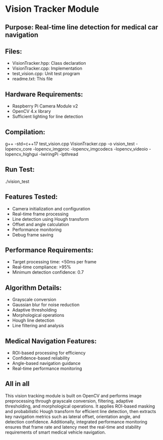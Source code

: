 # Vision Tracker Module

## Purpose: Real-time line detection for medical car navigation

## Files:
- VisionTracker.hpp: Class declaration
- VisionTracker.cpp: Implementation  
- test_vision.cpp: Unit test program
- readme.txt: This file

## Hardware Requirements:
- Raspberry Pi Camera Module v2
- OpenCV 4.x library
- Sufficient lighting for line detection

## Compilation:
g++ -std=c++17 test_vision.cpp VisionTracker.cpp -o vision_test -lopencv_core -lopencv_imgproc -lopencv_imgcodecs -lopencv_videoio -lopencv_highgui -lwiringPi -lpthread

## Run Test:
./vision_test

## Features Tested:
- Camera initialization and configuration
- Real-time frame processing
- Line detection using Hough transform
- Offset and angle calculation
- Performance monitoring
- Debug frame saving

## Performance Requirements:
- Target processing time: <50ms per frame
- Real-time compliance: >95%
- Minimum detection confidence: 0.7

## Algorithm Details:
- Grayscale conversion
- Gaussian blur for noise reduction
- Adaptive thresholding
- Morphological operations
- Hough line detection
- Line filtering and analysis

## Medical Navigation Features:
- ROI-based processing for efficiency
- Confidence-based reliability
- Angle-based navigation guidance
- Real-time performance monitoring

## All in all
This vision tracking module is built on OpenCV and performs image preprocessing through grayscale conversion, filtering, adaptive thresholding, and morphological operations. It applies ROI-based masking and probabilistic Hough transform for efficient line detection, then extracts key navigation metrics such as lateral offset, orientation angle, and detection confidence. Additionally, integrated performance monitoring ensures that frame rate and latency meet the real-time and stability requirements of smart medical vehicle navigation.
